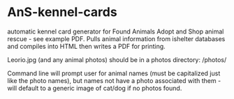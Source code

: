 # AnS-kennel-cards
automatic kennel card generator for Found Animals Adopt and Shop animal rescue - see example PDF. Pulls animal information from ishelter databases and compiles into HTML then writes a PDF for printing.

Leorio.jpg (and any animal photos) should be in a photos directory: /photos/

Command line will prompt user for animal names (must be capitalized just like the photo names), but names not have a photo associated with them - will default to a generic image of cat/dog if no photos found.
